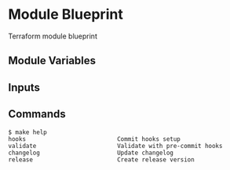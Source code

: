 # Module Blueprint
Terraform module blueprint

## Module Variables

<!-- BEGINNING OF PRE-COMMIT-TERRAFORM DOCS HOOK -->
## Inputs


<!-- END OF PRE-COMMIT-TERRAFORM DOCS HOOK -->

## Commands

<!-- START makefile-doc -->
```
$ make help 
hooks                          Commit hooks setup
validate                       Validate with pre-commit hooks
changelog                      Update changelog
release                        Create release version 
```
<!-- END makefile-doc -->